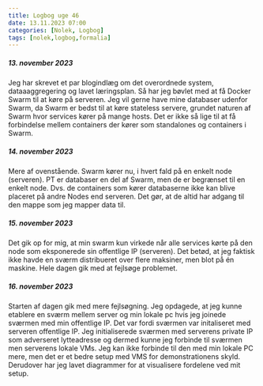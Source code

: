 ```yaml
---
title: Logbog uge 46
date: 13.11.2023 07:00
categories: [Nolek, Logbog]
tags: [nolek,logbog,formalia]
---
```


##### 13. november 2023
Jeg har skrevet et par blogindlæg om det overordnede system, dataaaggregering og lavet læringsplan. Så har jeg bøvlet
med at få Docker Swarm til at køre på serveren. Jeg vil gerne have mine databaser udenfor Swarm, da Swarm er bedst til 
at køre stateless servere, grundet naturen af Swarm hvor services kører på mange hosts. Det er ikke så lige til at 
få forbindelse mellem containers der kører som standalones og containers i Swarm.

##### 14. november 2023
Mere af ovenstående. Swarm kører nu, i hvert fald på en enkelt node (serveren). PT er databaser en del af Swarm, men 
de er begrænset til en enkelt node. Dvs. de containers som kører databaserne ikke kan blive placeret på andre Nodes end 
serveren. Det gør, at de altid har adgang til den mappe som jeg mapper data til. 

##### 15. november 2023
Det gik op for mig, at min swarm kun virkede når alle services kørte på den node som eksponerede sin offentlige IP
(serveren). Det betød, at jeg faktisk ikke havde en sværm distribueret over flere maksiner, men blot på én maskine.
Hele dagen gik med at fejlsøge problemet.

##### 16. november 2023
Starten af dagen gik med mere fejlsøgning. Jeg opdagede, at jeg kunne etablere en sværm mellem server og min lokale pc
hvis jeg joinede sværmen med min offentlige IP. Det var fordi sværmen var initaliseret med serveren offentlige IP. 
Jeg initialiserede sværmen med serverens private IP som adverseret lytteadresse og dermed kunne jeg forbinde til sværmen
men serverens lokale VMs. Jeg kan ikke forbinde til den med min lokale PC mere, men det er et bedre setup med VMS 
for demonstrationens skyld. 
Derudover har jeg lavet diagrammer for at visualisere fordelene ved mit setup. 
